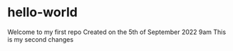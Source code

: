 # hello-world
Welcome to my first repo
Created on the 5th of September 2022 9am
This is my second changes
